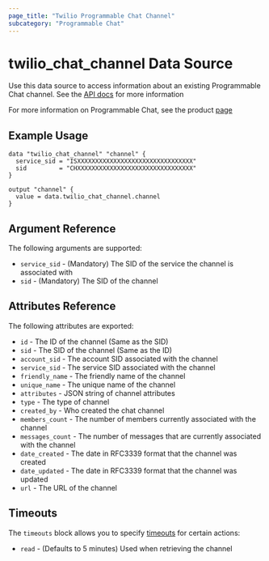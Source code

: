 ```yaml
---
page_title: "Twilio Programmable Chat Channel"
subcategory: "Programmable Chat"
---
```


# twilio_chat_channel Data Source

Use this data source to access information about an existing Programmable Chat channel. See the [API docs](https://www.twilio.com/docs/chat/rest/channel-resource) for more information

For more information on Programmable Chat, see the product [page](https://www.twilio.com/chat)

## Example Usage

```hcl
data "twilio_chat_channel" "channel" {
  service_sid = "ISXXXXXXXXXXXXXXXXXXXXXXXXXXXXXXXX"
  sid         = "CHXXXXXXXXXXXXXXXXXXXXXXXXXXXXXXXX"
}

output "channel" {
  value = data.twilio_chat_channel.channel
}
```

## Argument Reference

The following arguments are supported:

- `service_sid` - (Mandatory) The SID of the service the channel is associated with
- `sid` - (Mandatory) The SID of the channel

## Attributes Reference

The following attributes are exported:

- `id` - The ID of the channel (Same as the SID)
- `sid` - The SID of the channel (Same as the ID)
- `account_sid` - The account SID associated with the channel
- `service_sid` - The service SID associated with the channel
- `friendly_name` - The friendly name of the channel
- `unique_name` - The unique name of the channel
- `attributes` - JSON string of channel attributes
- `type` - The type of channel
- `created_by` - Who created the chat channel
- `members_count` - The number of members currently associated with the channel
- `messages_count` - The number of messages that are currently associated with the channel
- `date_created` - The date in RFC3339 format that the channel was created
- `date_updated` - The date in RFC3339 format that the channel was updated
- `url` - The URL of the channel

## Timeouts

The `timeouts` block allows you to specify [timeouts](https://www.terraform.io/docs/configuration/resources.html#timeouts) for certain actions:

- `read` - (Defaults to 5 minutes) Used when retrieving the channel
